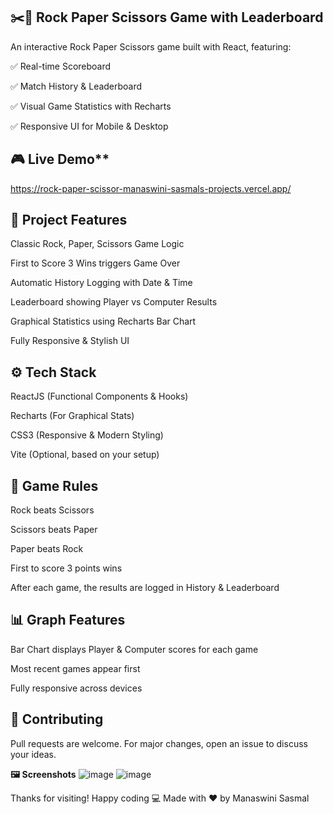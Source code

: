 ## ✂️📄 Rock Paper Scissors Game with Leaderboard

An interactive Rock Paper Scissors game built with React, featuring:

✅ Real-time Scoreboard

✅ Match History & Leaderboard

✅ Visual Game Statistics with Recharts

✅ Responsive UI for Mobile & Desktop


## 🎮 Live Demo**

https://rock-paper-scissor-manaswini-sasmals-projects.vercel.app/


## 📂 Project Features

Classic Rock, Paper, Scissors Game Logic

First to Score 3 Wins triggers Game Over

Automatic History Logging with Date & Time

Leaderboard showing Player vs Computer Results

Graphical Statistics using Recharts Bar Chart

Fully Responsive & Stylish UI



## ⚙️ Tech Stack

ReactJS (Functional Components & Hooks)

Recharts (For Graphical Stats)

CSS3 (Responsive & Modern Styling)

Vite (Optional, based on your setup)


## 📝 Game Rules

Rock beats Scissors

Scissors beats Paper

Paper beats Rock

First to score 3 points wins

After each game, the results are logged in History & Leaderboard


## 📊 Graph Features

Bar Chart displays Player & Computer scores for each game

Most recent games appear first

Fully responsive across devices


## 🤝 Contributing

Pull requests are welcome. For major changes, open an issue to discuss your ideas.


**🖼️ Screenshots**
![image](https://github.com/user-attachments/assets/30b74018-67ea-43b7-bc0e-519b344d34fd)
![image](https://github.com/user-attachments/assets/3e77c261-91bc-49d7-85a3-8875292382be)

Thanks for visiting! Happy coding 💻 Made with ❤️ by Manaswini Sasmal





